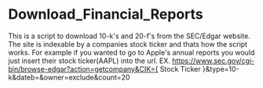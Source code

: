 # Download_Financial_Reports
This is a script to download 10-k's and 20-f's from the SEC/Edgar website. 
The site is indexable by a companies stock ticker and thats how the script works.
For example if you wanted to go to Apple's annual reports you would just insert their stock ticker(AAPL) into the url. 
EX. https://www.sec.gov/cgi-bin/browse-edgar?action=getcompany&CIK={ Stock Ticker }&type=10-k&dateb=&owner=exclude&count=20
